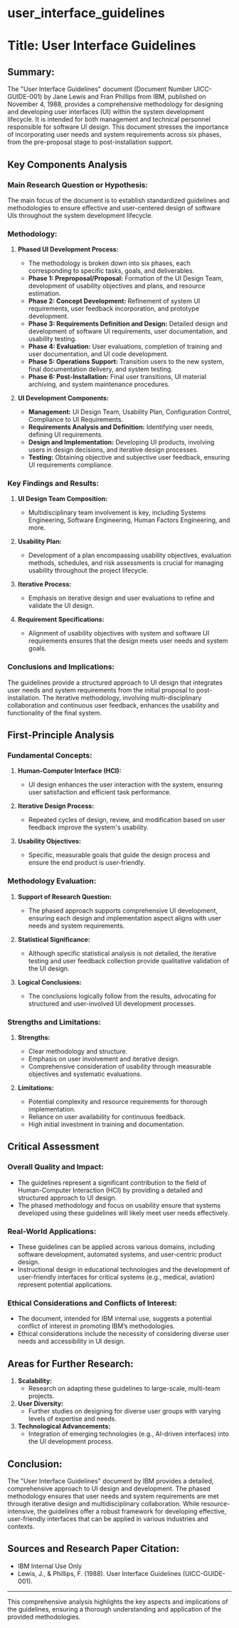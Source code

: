 # user_interface_guidelines

# Title: User Interface Guidelines

## Summary:
The "User Interface Guidelines" document (Document Number UICC-GUIDE-001) by Jane Lewis and Fran Phillips from IBM, published on November 4, 1988, provides a comprehensive methodology for designing and developing user interfaces (UI) within the system development lifecycle. It is intended for both management and technical personnel responsible for software UI design. This document stresses the importance of incorporating user needs and system requirements across six phases, from the pre-proposal stage to post-installation support.

## Key Components Analysis

### Main Research Question or Hypothesis:
The main focus of the document is to establish standardized guidelines and methodologies to ensure effective and user-centered design of software UIs throughout the system development lifecycle.

### Methodology:

1. **Phased UI Development Process:**
   - The methodology is broken down into six phases, each corresponding to specific tasks, goals, and deliverables.
   - **Phase 1: Preproposal/Proposal:** Formation of the UI Design Team, development of usability objectives and plans, and resource estimation.
   - **Phase 2: Concept Development:** Refinement of system UI requirements, user feedback incorporation, and prototype development.
   - **Phase 3: Requirements Definition and Design:** Detailed design and development of software UI requirements, user documentation, and usability testing.
   - **Phase 4: Evaluation:** User evaluations, completion of training and user documentation, and UI code development.
   - **Phase 5: Operations Support:** Transition users to the new system, final documentation delivery, and system testing.
   - **Phase 6: Post-Installation:** Final user transitions, UI material archiving, and system maintenance procedures.

2. **UI Development Components:**
   - **Management:** UI Design Team, Usability Plan, Configuration Control, Compliance to UI Requirements.
   - **Requirements Analysis and Definition:** Identifying user needs, defining UI requirements.
   - **Design and Implementation:** Developing UI products, involving users in design decisions, and iterative design processes.
   - **Testing:** Obtaining objective and subjective user feedback, ensuring UI requirements compliance.

### Key Findings and Results:
1. **UI Design Team Composition:** 
   - Multidisciplinary team involvement is key, including Systems Engineering, Software Engineering, Human Factors Engineering, and more.

2. **Usability Plan:** 
   - Development of a plan encompassing usability objectives, evaluation methods, schedules, and risk assessments is crucial for managing usability throughout the project lifecycle.

3. **Iterative Process:** 
   - Emphasis on iterative design and user evaluations to refine and validate the UI design.

4. **Requirement Specifications:** 
   - Alignment of usability objectives with system and software UI requirements ensures that the design meets user needs and system goals.

### Conclusions and Implications:
The guidelines provide a structured approach to UI design that integrates user needs and system requirements from the initial proposal to post-installation. The iterative methodology, involving multi-disciplinary collaboration and continuous user feedback, enhances the usability and functionality of the final system.

## First-Principle Analysis

### Fundamental Concepts:
1. **Human-Computer Interface (HCI):**
   - UI design enhances the user interaction with the system, ensuring user satisfaction and efficient task performance.

2. **Iterative Design Process:**
   - Repeated cycles of design, review, and modification based on user feedback improve the system's usability.

3. **Usability Objectives:**
   - Specific, measurable goals that guide the design process and ensure the end product is user-friendly.

### Methodology Evaluation:
1. **Support of Research Question:**
   - The phased approach supports comprehensive UI development, ensuring each design and implementation aspect aligns with user needs and system requirements.

2. **Statistical Significance:**
   - Although specific statistical analysis is not detailed, the iterative testing and user feedback collection provide qualitative validation of the UI design.

3. **Logical Conclusions:**
   - The conclusions logically follow from the results, advocating for structured and user-involved UI development processes.

### Strengths and Limitations:
1. **Strengths:**
   - Clear methodology and structure.
   - Emphasis on user involvement and iterative design.
   - Comprehensive consideration of usability through measurable objectives and systematic evaluations.

2. **Limitations:**
   - Potential complexity and resource requirements for thorough implementation.
   - Reliance on user availability for continuous feedback.
   - High initial investment in training and documentation.

## Critical Assessment

### Overall Quality and Impact:
- The guidelines represent a significant contribution to the field of Human-Computer Interaction (HCI) by providing a detailed and structured approach to UI design.
- The phased methodology and focus on usability ensure that systems developed using these guidelines will likely meet user needs effectively.

### Real-World Applications:
- These guidelines can be applied across various domains, including software development, automated systems, and user-centric product design.
- Instructional design in educational technologies and the development of user-friendly interfaces for critical systems (e.g., medical, aviation) represent potential applications.

### Ethical Considerations and Conflicts of Interest:
- The document, intended for IBM internal use, suggests a potential conflict of interest in promoting IBM’s methodologies.
- Ethical considerations include the necessity of considering diverse user needs and accessibility in UI design.

## Areas for Further Research:
1. **Scalability:**
   - Research on adapting these guidelines to large-scale, multi-team projects.
2. **User Diversity:**
   - Further studies on designing for diverse user groups with varying levels of expertise and needs.
3. **Technological Advancements:**
   - Integration of emerging technologies (e.g., AI-driven interfaces) into the UI development process.

## Conclusion:
The "User Interface Guidelines" document by IBM provides a detailed, comprehensive approach to UI design and development. The phased methodology ensures that user needs and system requirements are met through iterative design and multidisciplinary collaboration. While resource-intensive, the guidelines offer a robust framework for developing effective, user-friendly interfaces that can be applied in various industries and contexts.

## Sources and Research Paper Citation:
- IBM Internal Use Only
- Lewis, J., & Phillips, F. (1988). User Interface Guidelines (UICC-GUIDE-001).

---

This comprehensive analysis highlights the key aspects and implications of the guidelines, ensuring a thorough understanding and application of the provided methodologies.